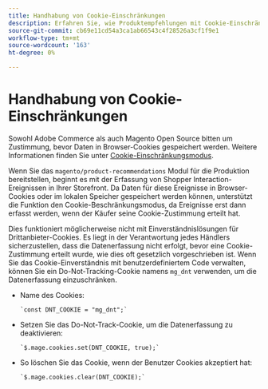 ```yaml
---
title: Handhabung von Cookie-Einschränkungen
description: Erfahren Sie, wie Produktempfehlungen mit Cookie-Einschränkungen umgehen.
source-git-commit: cb69e11cd54a3ca1ab66543c4f28526a3cf1f9e1
workflow-type: tm+mt
source-wordcount: '163'
ht-degree: 0%

---
```


# Handhabung von Cookie-Einschränkungen

Sowohl Adobe Commerce als auch Magento Open Source bitten um Zustimmung, bevor Daten in Browser-Cookies gespeichert werden. Weitere Informationen finden Sie unter [Cookie-Einschränkungsmodus](https://experienceleague.adobe.com/docs/commerce-admin/start/compliance/privacy/compliance-cookie-law.html?lang=de).

Wenn Sie das `magento/product-recommendations` Modul für die Produktion bereitstellen, beginnt es mit der Erfassung von Shopper Interaction-Ereignissen in Ihrer Storefront. Da Daten für diese Ereignisse in Browser-Cookies oder im lokalen Speicher gespeichert werden können, unterstützt die Funktion den Cookie-Beschränkungsmodus, da Ereignisse erst dann erfasst werden, wenn der Käufer seine Cookie-Zustimmung erteilt hat.

Dies funktioniert möglicherweise nicht mit Einverständnislösungen für Drittanbieter-Cookies. Es liegt in der Verantwortung jedes Händlers sicherzustellen, dass die Datenerfassung nicht erfolgt, bevor eine Cookie-Zustimmung erteilt wurde, wie dies oft gesetzlich vorgeschrieben ist. Wenn Sie das Cookie-Einverständnis mit benutzerdefiniertem Code verwalten, können Sie ein Do-Not-Tracking-Cookie namens `mg_dnt` verwenden, um die Datenerfassung einzuschränken.

- Name des Cookies:

  ```text
  `const DNT_COOKIE = "mg_dnt";`
  ```

- Setzen Sie das Do-Not-Track-Cookie, um die Datenerfassung zu deaktivieren:

  ```text
  `$.mage.cookies.set(DNT_COOKIE, true);`
  ```

- So löschen Sie das Cookie, wenn der Benutzer Cookies akzeptiert hat:

  ```text
  `$.mage.cookies.clear(DNT_COOKIE);`
  ```
